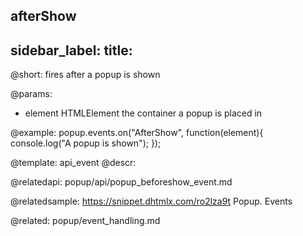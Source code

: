 afterShow
---
sidebar_label: 
title: 
---          

@short:
fires after a popup is shown

@params:
- element 		HTMLElement		 the container a popup is placed in

@example:
popup.events.on("AfterShow", function(element){
    console.log("A popup is shown");
});


@template: api_event
@descr:

@relatedapi:
popup/api/popup_beforeshow_event.md

@relatedsample: https://snippet.dhtmlx.com/ro2lza9t	Popup. Events

@related: popup/event_handling.md